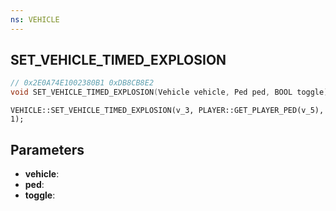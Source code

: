 ```yaml
---
ns: VEHICLE
---
```

## SET_VEHICLE_TIMED_EXPLOSION

```c
// 0x2E0A74E1002380B1 0xDB8CB8E2
void SET_VEHICLE_TIMED_EXPLOSION(Vehicle vehicle, Ped ped, BOOL toggle);
```

```
VEHICLE::SET_VEHICLE_TIMED_EXPLOSION(v_3, PLAYER::GET_PLAYER_PED(v_5), 1);  
```

## Parameters
* **vehicle**: 
* **ped**: 
* **toggle**: 

